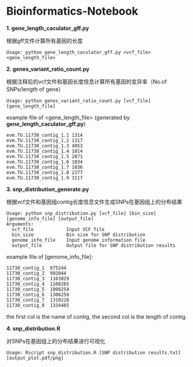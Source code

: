 # Bioinformatics-Notebook

**1. gene_length_caculator_gff.py**

根据gff文件计算所有基因的长度

```Usage: python gene_length_caculator_gff.py <vcf_file> <gene_length_file>```

**2. genes_variant_ratio_count.py**

根据注释后的vcf文件和基因长度信息计算所有基因的变异率（No.of SNPs/length of gene）

```Usage: python genes_variant_ratio_count.py [vcf_file] [gene_length_file]```

example file of <gene_length_file> (generated by **gene_length_caculator_gff.py**)
```
evm.TU.11730_contig_1.1	1314
evm.TU.11730_contig_1.2	1317
evm.TU.11730_contig_1.3	4953
evm.TU.11730_contig_1.4	1014
evm.TU.11730_contig_1.5	2871
evm.TU.11730_contig_1.6	1034
evm.TU.11730_contig_1.7	1036
evm.TU.11730_contig_1.8	2277
evm.TU.11730_contig_1.9	3117
```

**3. snp_distribution_generate.py**

根据vcf文件和基因组contig长度信息文件生成SNPs在基因组上的分布结果
```
Usage: python snp_distribution.py [vcf_file] [bin_size] [genome_info_file] [output_file]
Arguments:
  vcf_file            Input VCF file
  bin_size            Bin size for SNP distribution
  genome_info_file    Input genome information file
  output_file         Output file for SNP distribution results
```
example file of [genome_info_file]:

```
11730_contig_1	875244
11730_contig_2	992044
11730_contig_3	1103029
11730_contig_4	1108265
11730_contig_5	1098254
11730_contig_6	1306259
11730_contig_7	1310228
11730_contig_8	1334465
```

the first col is the name of contig, the second col is the length of contig.

**4. snp_distribution.R**

对SNPs在基因组上的分布结果进行可视化

```Usage: Rscript snp_distribution.R [SNP distribution results.txt] [output_plot.pdf/png]```
